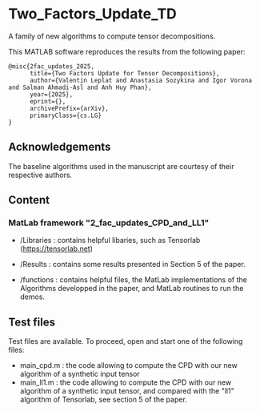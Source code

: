 # Two_Factors_Update_TD
A family of new algorithms to compute tensor decompositions.

This MATLAB software reproduces the results from the following paper:

```
@misc{2fac_updates_2025,
      title={Two Factors Update for Tensor Decompositions}, 
      author={Valentin Leplat and Anastasia Sozykina and Igor Vorona and Salman Ahmadi-Asl and Anh Huy Phan},
      year={2025},
      eprint={},
      archivePrefix={arXiv},
      primaryClass={cs.LG}
}
```

## Acknowledgements

The baseline algorithms used in the manuscript are courtesy of their respective authors.

## Content

### MatLab framework "2_fac_updates_CPD_and_LL1"
 
 - /Libraries : contains helpful libaries, such as Tensorlab (https://tensorlab.net) 
 
 - /Results : contains some results presented in Section 5 of the paper.

 - /functions : contains helpful files, the MatLab implementations of the Algorithms developped in the paper, and MatLab routines to run the demos.
   
   
## Test files
 
 Test files are available. To proceed, open and start one of the following files:

- main_cpd.m : the code allowing to compute the CPD with our new algorithm of a synthetic input tensor
- main_ll1.m : the code allowing to compute the CPD with our new algorithm of a synthetic input tensor, and compared with the "ll1" algorithm of Tensorlab, see section 5 of the paper.

